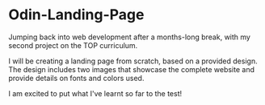 # Odin-Landing-Page

Jumping back into web development after a months-long break, with my second project on the TOP curriculum.

I will be creating a landing page from scratch, based on a provided design. The design includes two images that showcase the complete website and provide details on fonts and colors used.

I am excited to put what I've learnt so far to the test!
